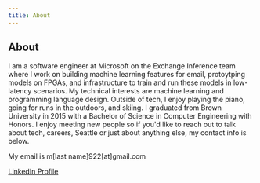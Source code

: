 ```yaml
---
title: About
---
```


## About

I am a software engineer at Microsoft on the Exchange Inference team where I work on building machine learning features for email, protoytping models on FPGAs, and infrastructure to train and run these models in low-latency scenarios. My technical interests are machine learning and programming language design. Outside of tech, I enjoy playing the piano, going for runs in the outdoors, and skiing. I graduated from Brown University in 2015 with a Bachelor of Science in Computer Engineering with Honors. I enjoy meeting new people so if you'd like to reach out to talk about tech, careers, Seattle or just about anything else, my contact info is below.

My email is m[last name]922[at]gmail.com

[LinkedIn Profile](https://www.linkedin.com/in/michael-lazos-9a5b4679/)


